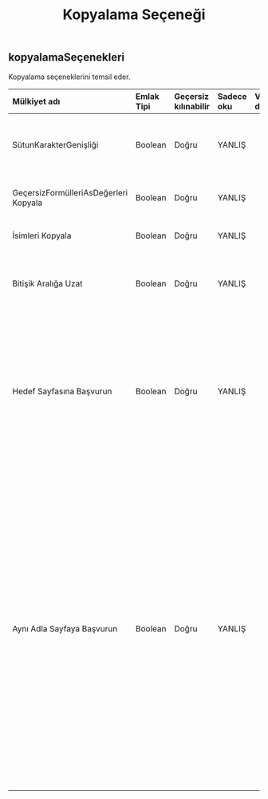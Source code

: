 ﻿---
title: Kopyalama Seçeneği
second_title: Aspose.Cells Cloud Documen
type: docs
url: /tr/specification/model/copyoptions/
description: "Aspose.Cells Bulut modeli spesifikasyonu: CopyOptions. Açma, oluşturma, düzenleme, bölme, birleştirme, karşılaştırma ve dönüştürme gibi özelliklerle Excel ve diğer elektronik tablo belgelerini zahmetsizce yönetin"
kwords: Excel, Office, Elektronik Tablo, Cloud REST API, CopyOptions
weight: 50
---
## **kopyalamaSeçenekleri**

 Kopyalama seçeneklerini temsil eder.

| Mülkiyet adı| Emlak Tipi| Geçersiz kılınabilir| Sadece oku| Varsayılan değer| Tanım|
|:- |:- |:- |:- |:- |:- |
| SütunKarakterGenişliği| Boolean| Doğru| YANLIŞ|| Sütun genişliğinin karakter birimi cinsinden kopyalanıp kopyalanmayacağını belirtir.|
| GeçersizFormülleriAsDeğerleri Kopyala| Boolean| Doğru| YANLIŞ|| Formül hedef hedef için geçerli değilse yalnızca değerleri kopyalayın.|
| İsimleri Kopyala| Boolean| Doğru| YANLIŞ||İsimlerin kopyalanıp kopyalanmayacağını belirtir.|
| Bitişik Aralığa Uzat| Boolean| Doğru| YANLIŞ|| Aralık bitişik aralığa kopyalanırken aralıkların genişletilip genişletilmeyeceğini belirtir.|
| Hedef Sayfasına Başvurun| Boolean| Doğru| YANLIŞ|| Aralığı aynı dosyaya kopyalarken ve grafik kaynak sayfaya başvuruyorsa, Yanlış değeri, kopyalanan grafiğin veri kaynağının değiştirilmeyeceği anlamına gelir. Doğru, kopyalanan grafiğin veri kaynağının hedef sayfaya başvurduğu anlamına gelir.|
| Aynı Adla Sayfaya Başvurun| Boolean| Doğru| YANLIŞ|| Ms excel'de, bir çalışma sayfasını başka bir çalışma sayfasına kopyalarken, diğer çalışma sayfalarına referans veren formülleri kopyalarken, kopyalanan formüllerin kaynak çalışma kitabına başvurması gerekir. Bununla birlikte, kullanıcının kopyalanan formüllerin aynı çalışma kitabındaki aynı adlı çalışma sayfalarına başvurmasına ihtiyaç duyabileceği bazı durumlarda, örneğin bu çalışma sayfalarının bu kopyalama işleminden önce kopyalandığı durumlarda, bu özelliğin doğru olarak tutulması gerekir.|

